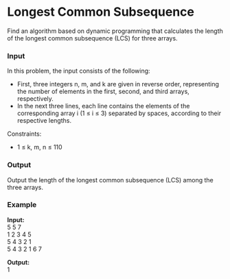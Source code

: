 # Longest Common Subsequence

Find an algorithm based on dynamic programming that calculates the length of the longest common subsequence (LCS) for three arrays.

### Input

In this problem, the input consists of the following:
- First, three integers n, m, and k are given in reverse order, representing the number of elements in the first, second, and third arrays, respectively.
- In the next three lines, each line contains the elements of the corresponding array i (1 ≤ i ≤ 3) separated by spaces, according to their respective lengths.

Constraints:
- 1 ≤ k, m, n ≤ 110

### Output

Output the length of the longest common subsequence (LCS) among the three arrays.

### Example


**Input:**  
5 5 7  
1 2 3 4 5  
5 4 3 2 1  
5 4 3 2 1 6 7  

**Output:**  
1

